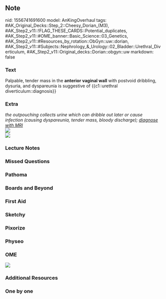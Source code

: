 ## Note
nid: 1556741691600
model: AnKingOverhaul
tags: #AK_Original_Decks::Step_2::Cheesy_Dorian_(M3), #AK_Step2_v11::!FLAG_THESE_CARDS::Potential_duplicates, #AK_Step2_v11::#OME_banner::Basic_Science::03_Genetics, #AK_Step2_v11::#Resources_by_rotation::ObGyn::uw::dorian, #AK_Step2_v11::#Subjects::Nephrology_&_Urology::02_Bladder::Urethral_Diverticulum, #AK_Step2_v11::Original_decks::Dorian::obgyn::uw
markdown: false

### Text
Palpable, tender mass in the <b>anterior vaginal wall</b> with
postvoid dribbling, dysuria, and dyspareunia is suggestive of
{{c1::urethral diverticulum::diagnosis}}

### Extra
<div>
  <div>
    <div>
      <div>
        <div style=
        "text-decoration: underline; font-weight: bold;"></div>
      </div>
    </div>
  </div>
</div>
<div>
  <div>
    <div>
      <i>the outpouching collects urine which can dribble out later
      or cause infection (causing dyspareunia, tender mass, bloody
      discharge); <u>diagnose with MRI</u></i>
      <div>
        <div><img src="paste-213614493433859.jpg"></div>
        <div><img src="paste-213627378335747.jpg"></div>
      </div>
    </div>
  </div>
</div>
<div style="font-weight: bold;"></div>

### Lecture Notes


### Missed Questions


### Pathoma


### Boards and Beyond


### First Aid


### Sketchy


### Pixorize


### Physeo


### OME
<div class="ome-widget">
  <a href="https://onlinemeded.org/spa/obgyn?ref=anki"><img src=
  "_OME_AnkiFlashcards_Topic_4.png"></a>
</div>

### Additional Resources


### One by one

